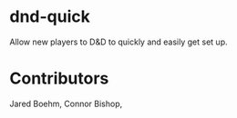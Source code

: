 # dnd-quick
Allow new players to D&amp;D to quickly and easily get set up.

# Contributors  
Jared Boehm, Connor Bishop,
